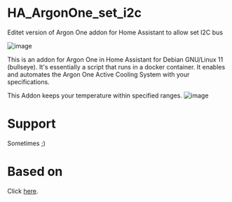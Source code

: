 # HA_ArgonOne_set_i2c
Editet version of Argon One addon for Home Assistant to allow set I2C bus

![image](https://raw.githubusercontent.com/adamoutler/HassOSArgonOneAddon/main/gitResources/activecooling.jpg)

This is an addon for Argon One in Home Assistant for Debian GNU/Linux 11 (bullseye).
It's essentially a script that runs in a docker container.
It enables and automates the Argon One Active Cooling System with your specifications.

This Addon keeps your temperature within specified ranges.
![image](https://raw.githubusercontent.com/adamoutler/HassOSArgonOneAddon/main/gitResources/FanRangeExplaination.png)

# Support
Sometimes ;)

# Based on
Click [here](https://community.home-assistant.io/t/argon-one-active-cooling-addon/262598/8).

